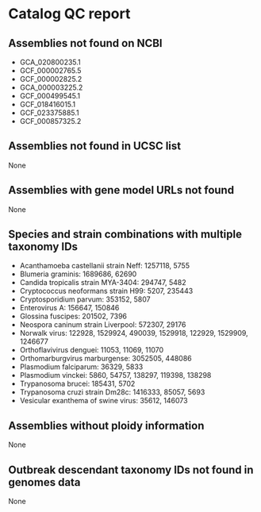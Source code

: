 # Catalog QC report

## Assemblies not found on NCBI

- GCA_020800235.1
- GCF_000002765.5
- GCF_000002825.2
- GCA_000003225.2
- GCF_000499545.1
- GCF_018416015.1
- GCF_023375885.1
- GCF_000857325.2

## Assemblies not found in UCSC list

None

## Assemblies with gene model URLs not found

None

## Species and strain combinations with multiple taxonomy IDs

- Acanthamoeba castellanii strain Neff: 1257118, 5755
- Blumeria graminis: 1689686, 62690
- Candida tropicalis strain MYA-3404: 294747, 5482
- Cryptococcus neoformans strain H99: 5207, 235443
- Cryptosporidium parvum: 353152, 5807
- Enterovirus A: 156647, 150846
- Glossina fuscipes: 201502, 7396
- Neospora caninum strain Liverpool: 572307, 29176
- Norwalk virus: 122928, 1529924, 490039, 1529918, 122929, 1529909, 1246677
- Orthoflavivirus denguei: 11053, 11069, 11070
- Orthomarburgvirus marburgense: 3052505, 448086
- Plasmodium falciparum: 36329, 5833
- Plasmodium vinckei: 5860, 54757, 138297, 119398, 138298
- Trypanosoma brucei: 185431, 5702
- Trypanosoma cruzi strain Dm28c: 1416333, 85057, 5693
- Vesicular exanthema of swine virus: 35612, 146073

## Assemblies without ploidy information

None

## Outbreak descendant taxonomy IDs not found in genomes data

None
